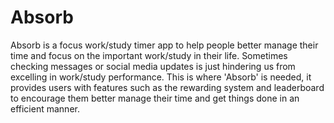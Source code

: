 # Absorb

Absorb is a focus work/study timer app to help people better manage their time and focus on the important work/study in their life. Sometimes checking messages or social media updates is just hindering us from excelling in work/study performance. This is where 'Absorb' is needed, it provides users with features such as the rewarding system and leaderboard to encourage them better manage their time and get things done in an efficient manner.